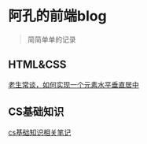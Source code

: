 # 阿孔的前端blog
> 简简单单的记录
## HTML&CSS
[老生常谈，如何实现一个元素水平垂直居中](https://github.com/noobakong/blog/issues/1)

## CS基础知识
[cs基础知识相关笔记](https://www.yuque.com/noobakong/cs)


